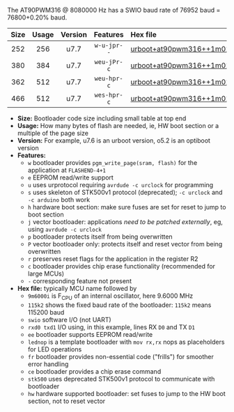 The AT90PWM316 @ 8080000 Hz has a SWIO baud rate of 76952 baud = 76800+0.20% baud.

|Size|Usage|Version|Features|Hex file|
|:-:|:-:|:-:|:-:|:--|
|252|256|u7.7|`w-u-jpr--`|[urboot+at90pwm316++1m0100i++++9k6_swio_rxd4_txd3.hex](https://raw.githubusercontent.com/stefanrueger/urboot.hex/main/mcus/at90pwm316/internal_oscillator/fint++1m0100_Hz/br++++9k6_bps/urboot+at90pwm316++1m0100i++++9k6_swio_rxd4_txd3.hex)|
|380|384|u7.7|`weu-jPr-c`|[urboot+at90pwm316++1m0100i++++9k6_swio_rxd4_txd3_ee_lednop_fr_ce.hex](https://raw.githubusercontent.com/stefanrueger/urboot.hex/main/mcus/at90pwm316/internal_oscillator/fint++1m0100_Hz/br++++9k6_bps/urboot+at90pwm316++1m0100i++++9k6_swio_rxd4_txd3_ee_lednop_fr_ce.hex)|
|362|512|u7.7|`weu-hpr-c`|[urboot+at90pwm316++1m0100i++++9k6_swio_rxd4_txd3_ee_lednop_fr_ce_hw.hex](https://raw.githubusercontent.com/stefanrueger/urboot.hex/main/mcus/at90pwm316/internal_oscillator/fint++1m0100_Hz/br++++9k6_bps/urboot+at90pwm316++1m0100i++++9k6_swio_rxd4_txd3_ee_lednop_fr_ce_hw.hex)|
|466|512|u7.7|`wes-hpr-c`|[urboot+at90pwm316++1m0100i++++9k6_swio_rxd4_txd3_ee_lednop_fr_ce_stk500_hw.hex](https://raw.githubusercontent.com/stefanrueger/urboot.hex/main/mcus/at90pwm316/internal_oscillator/fint++1m0100_Hz/br++++9k6_bps/urboot+at90pwm316++1m0100i++++9k6_swio_rxd4_txd3_ee_lednop_fr_ce_stk500_hw.hex)|

- **Size:** Bootloader code size including small table at top end
- **Usage:** How many bytes of flash are needed, ie, HW boot section or a multiple of the page size
- **Version:** For example, u7.6 is an urboot version, o5.2 is an optiboot version
- **Features:**
  + `w` bootloader provides `pgm_write_page(sram, flash)` for the application at `FLASHEND-4+1`
  + `e` EEPROM read/write support
  + `u` uses urprotocol requiring `avrdude -c urclock` for programming
  + `s` uses skeleton of STK500v1 protocol (deprecated); `-c urclock` and `-c arduino` both work
  + `h` hardware boot section: make sure fuses are set for reset to jump to boot section
  + `j` vector bootloader: applications *need to be patched externally*, eg, using `avrdude -c urclock`
  + `p` bootloader protects itself from being overwritten
  + `P` vector bootloader only: protects itself and reset vector from being overwritten
  + `r` preserves reset flags for the application in the register R2
  + `c` bootloader provides chip erase functionality (recommended for large MCUs)
  + `-` corresponding feature not present
- **Hex file:** typically MCU name followed by
  + `9m6000i` is F<sub>CPU</sub> of an internal oscillator, here 9.6000 MHz
  + `115k2` shows the fixed baud rate of the bootloader: `115k2` means 115200 baud
  + `swio` software I/O (not UART)
  + `rxd0 txd1` I/O using, in this example, lines RX `D0` and TX `D1`
  + `ee` bootloader supports EEPROM read/write
  + `lednop` is a template bootloader with `mov rx,rx` nops as placeholders for LED operations
  + `fr` bootloader provides non-essential code ("frills") for smoother error handling
  + `ce` bootloader provides a chip erase command
  + `stk500` uses deprecated STK500v1 protocol to communicate with bootloader
  + `hw` hardware supported bootloader: set fuses to jump to the HW boot section, not to reset vector
